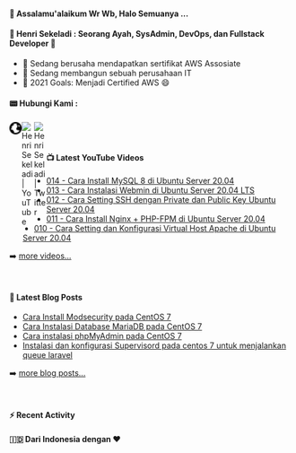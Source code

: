 #### 👋 Assalamu'alaikum Wr Wb, Halo Semuanya ...

#### :man: Henri Sekeladi : Seorang Ayah, SysAdmin, DevOps, dan Fullstack Developer 🤣

- 🔭 Sedang berusaha mendapatkan sertifikat AWS Assosiate
- 🌱 Sedang membangun sebuah perusahaan IT
- 🥅 2021 Goals: Menjadi Certified AWS :smile:

#### :pager: Hubungi Kami :

[<img align="left" alt="henri.web.id" width="22px" src="https://raw.githubusercontent.com/iconic/open-iconic/master/svg/globe.svg" />](https://henri.web.id)
[<img align="left" alt="Henri Sekeladi | YouTube" width="22px" src="https://cdn.jsdelivr.net/npm/simple-icons@v3/icons/youtube.svg" />](https://youtube.com/HenriSekeladi)
[<img align="left" alt="Henri Sekeladi | Twitter" width="22px" src="https://cdn.jsdelivr.net/npm/simple-icons@v3/icons/twitter.svg" />](https://twitter.com/mhixv)

<br />
<br />

#### 📺 Latest YouTube Videos

<!-- YOUTUBE:START -->
- [014 - Cara Install MySQL 8 di Ubuntu Server 20.04](https://www.youtube.com/watch?v=oWIR8Z6BZyo)
- [013 - Cara Instalasi Webmin di Ubuntu Server 20.04 LTS](https://www.youtube.com/watch?v=o8ZvzJqBqzs)
- [012 - Cara Setting SSH dengan Private dan Public Key Ubuntu Server 20.04](https://www.youtube.com/watch?v=xAJWGl0wF0M)
- [011 - Cara Install Nginx + PHP-FPM di Ubuntu Server 20.04](https://www.youtube.com/watch?v=PsMfPTBZTT4)
- [010 - Cara Setting dan Konfigurasi Virtual Host Apache di Ubuntu Server 20.04](https://www.youtube.com/watch?v=M5tKsN2fi4Q)
<!-- YOUTUBE:END -->

➡️ [more videos...](https://youtube.com/HenriSekeladi)

<br />

#### 📕 Latest Blog Posts

<!-- BLOG-POST-LIST:START -->
- [Cara Install Modsecurity pada CentOS 7](https://henri.web.id/cara-install-modsecurity-pada-centos-7/?utm_source=rss&utm_medium=rss&utm_campaign=cara-install-modsecurity-pada-centos-7)
- [Cara Instalasi Database MariaDB pada CentOS 7](https://henri.web.id/cara-instalasi-database-mariadb-pada-centos-7/?utm_source=rss&utm_medium=rss&utm_campaign=cara-instalasi-database-mariadb-pada-centos-7)
- [Cara instalasi phpMyAdmin pada CentOS 7](https://henri.web.id/cara-instalasi-phpmyadmin-pada-centos-7/?utm_source=rss&utm_medium=rss&utm_campaign=cara-instalasi-phpmyadmin-pada-centos-7)
- [Instalasi dan konfigurasi Supervisord pada centos 7 untuk menjalankan queue  laravel](https://henri.web.id/instalasi-dan-konfigurasi-supervisord-pada-centos-7-untuk-menjalankan-queue-laravel/?utm_source=rss&utm_medium=rss&utm_campaign=instalasi-dan-konfigurasi-supervisord-pada-centos-7-untuk-menjalankan-queue-laravel)
<!-- BLOG-POST-LIST:END -->

➡️ [more blog posts...](https://henri.web.id)

<br />

#### :zap: Recent Activity

<!--START_SECTION:activity-->
<!--END_SECTION:activity-->


#### :indonesia: Dari Indonesia dengan :hearts:
